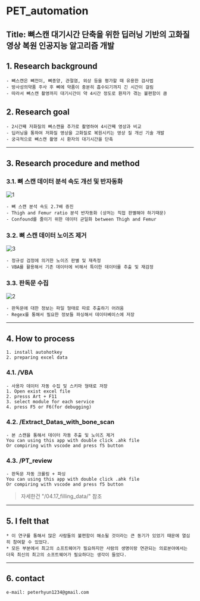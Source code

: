 # PET_automation
Title: 뼈스캔 대기시간 단축을 위한 딥러닝 기반의 고화질 영상 복원 인공지능 알고리즘 개발
------------------------------------
## 1. Research background
    - 뼈스캔은 뼈전이, 뼈종양, 관절염, 외상 등을 평가할 때 유용한 검사법
    - 방사성의약품 주사 후 뼈에 약품이 충분히 흡수되기까지 긴 시간이 걸림
    - 따라서 뼈스캔 촬영까지 대기시간이 약 4시간 정도로 환자가 겪는 불편함이 큼 

## 2. Research goal
    - 2시간째 저화질의 뼈스캔을 추가로 촬영하여 4시간째 영상과 비교
    - 딥러닝을 통하여 저화질 영상을 고화질로 복원시키는 영상 질 개선 기술 개발 
    - 궁극적으로 뼈스캔 촬영 시 환자의 대기시간을 단축
---------------------------------------- 


## 3. Research procedure and method
### 3.1. 뼈 스캔 데이터 분석 속도 개선 및 반자동화

![1](https://user-images.githubusercontent.com/46476398/92076748-003da880-edf6-11ea-9a6f-7164499889c7.JPG)

    - 뼈 스캔 분석 속도 2.7배 증진
    - Thigh and Femur ratio 분석 반자동화 (상처는 직접 판별해야 하기때문)
    - Confound를 줄이기 위한 데이터 균일화 between Thigh and Femur

### 3.2. 뼈 스캔 데이터 노이즈 제거

![3](https://user-images.githubusercontent.com/46476398/92076743-fe73e500-edf5-11ea-8f31-77fb40a623d5.JPG)

    - 정규성 검정에 의거한 노이즈 판별 및 재측정
    - VBA를 활용해서 기존 데이터에 비해서 특이한 데이터를 추출 및 재검정

### 3.3. 판독문 수집

![2](https://user-images.githubusercontent.com/46476398/92076747-ffa51200-edf5-11ea-87f7-7023e5bf47aa.JPG)

    - 판독문에 대한 정보는 파일 형태로 따로 추출하기 어려움
    - Regex를 통해서 필요한 정보들 파싱해서 데이터베이스에 저장

----------------------------------------    
## 4. How to process
    1. install autohotkey
    2. preparing excel data
    
### 4.1. /VBA
    - 사용자 데이터 자동 수집 및 스키마 형태로 저장
    1. Open exist excel file
    2. presss Art + F11
    3. select module for each service
    4. press F5 or F6(for debugging)
    
### 4.2. /Extract_Datas_with_bone_scan
    - 본 스캔을 통해서 데이터 자동 추출 및 노이즈 제거
    You can using this app with double click .ahk file
    Or compiring with vscode and press f5 button
    
### 4.3. /PT_review
    - 판독문 자동 크롤링 + 파싱
    You can using this app with double click .ahk file
    Or compiring with vscode and press f5 button

> 자세한건 "/04.17_filling_data/" 참조
----------------------------------------
## 5. I felt that
    * 이 연구를 통해서 많은 사람들의 불편함이 해소될 것이라는 큰 동기가 있었기 때문에 열심히 참여할 수 있었다.
    * 모든 부분에서 최고의 소프트웨어가 필요하지만 사람의 생명이랑 연관되는 의료분야에서는 더욱 최신의 최고의 소프트웨어가 필요하다는 생각이 들었다.

----------------------------------------
## 6. contact
    e-mail: peterhyun1234@gmail.com
